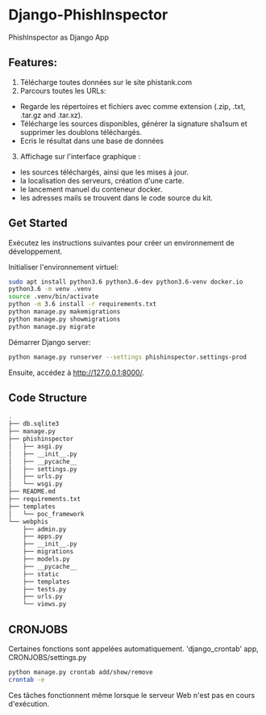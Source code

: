 # Django-PhishInspector
PhishInspector as Django App


## Features:
1. Télécharge toutes données sur le site phistank.com
2. Parcours toutes les URLs:
  - Regarde les répertoires et fichiers avec comme extension (.zip, .txt, .tar.gz and .tar.xz).
  - Télécharge les sources disponibles, générer la signature sha1sum et supprimer les doublons téléchargés.
  - Ecris le résultat dans une base de données
3. Affichage sur l'interface graphique :
  - les sources téléchargés, ainsi que les mises à jour.
  - la localisation des serveurs, création d'une carte.
  - le lancement manuel du conteneur docker.
  - les adresses mails se trouvent dans le code source du kit.



## Get Started

Exécutez les instructions suivantes pour créer un environnement de développement.

Initialiser l'environnement virtuel:
```bash
sudo apt install python3.6 python3.6-dev python3.6-venv docker.io
python3.6 -m venv .venv
source .venv/bin/activate
python -m 3.6 install -r requirements.txt
python manage.py makemigrations
python manage.py showmigrations
python manage.py migrate
```

Démarrer Django server:
```bash
python manage.py runserver --settings phishinspector.settings-prod
```
Ensuite, accédez à http://127.0.0.1:8000/.


## Code Structure

```bash
.
├── db.sqlite3
├── manage.py
├── phishinspector
│   ├── asgi.py
│   ├── __init__.py
│   ├── __pycache__
│   ├── settings.py
│   ├── urls.py
│   └── wsgi.py
├── README.md
├── requirements.txt
├── templates
│   └── poc_framework
└── webphis
    ├── admin.py
    ├── apps.py
    ├── __init__.py
    ├── migrations
    ├── models.py
    ├── __pycache__
    ├── static
    ├── templates
    ├── tests.py
    ├── urls.py
    └── views.py
```

## CRONJOBS

Certaines fonctions sont appelées automatiquement.
'django_crontab' app, CRONJOBS/settings.py
```bash
python manage.py crontab add/show/remove
crontab -e
```
Ces tâches fonctionnent même lorsque le serveur Web n'est pas en cours d'exécution.
